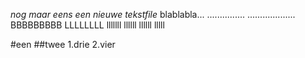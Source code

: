 *_nog maar eens een nieuwe tekstfile_*
blablabla... ............... ................... BBBBBBBBB LLLLLLLL lllllll llllll llllll lllll

#een
##twee
1.drie
2.vier